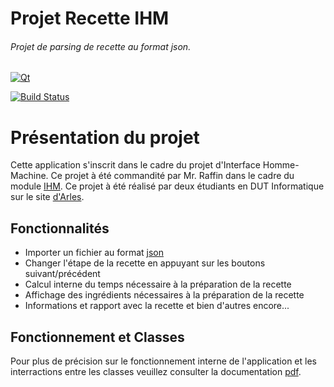 # Projet Recette IHM

###### Projet de parsing de recette au format json.

[![Qt](https://cdn.shopify.com/s/files/1/0099/4220/4513/products/qt_logo_green_256x256px_be171ac4-d1ea-4998-92af-438a0fe74268_256x.png?v=1591258183)](https://nodesource.com/products/nsolid)

[![Build Status](https://travis-ci.org/joemccann/dillinger.svg?branch=master)](https://etulab.univ-amu.fr/f19003179/projet-recette-json)

# Présentation du projet

 Cette application s'inscrit dans le cadre du projet d'Interface Homme-Machine. Ce projet à été commandité par Mr. Raffin dans le cadre du module [IHM](https://fr.wikipedia.org/wiki/Interactions_homme-machine). Ce projet à été réalisé par deux étudiants en DUT Informatique sur le site [d'Arles](https://fr.wikipedia.org/wiki/Arles).
 
 ## Fonctionnalités
 
 * Importer un fichier au format [json](https://fr.wikipedia.org/wiki/Portable_Document_Format)
 * Changer l'étape de la recette en appuyant sur les boutons suivant/précédent 
 * Calcul interne du temps nécessaire à la préparation de la recette
 * Affichage des ingrédients nécessaires à la préparation de la recette
 * Informations et rapport avec la recette et bien d'autres encore...

## Fonctionnement et Classes
 
 Pour plus de précision sur le fonctionnement interne de l'application et les interractions entre les classes veuillez consulter la documentation [pdf](https://fr.wikipedia.org/wiki/Portable_Document_Format).
